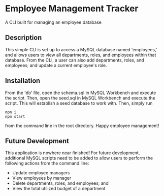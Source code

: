 # Employee Management Tracker
A CLI built for managing an employee database

## Description
This simple CLI is set up to access a MySQL database named 'employees,' and allows users to view all departments, roles, and employees within that database. From the CLI, a user can also add departments, roles, and employees; and update a current employee's role.

## Installation
From the 'db' file, open the schema.sql in MySQL Workbench and execute the script. Then, open the seed.sql in MySQL Workbench and execute the script. This will establish a seed database to work with. Then, simply run
```
npm i
npm start
```
from the command line in the root directory. Happy employee management!

## Future Development
This application is nowhere near finished! For future development, additional MySQL scripts need to be added to allow users to perform the following actions from the command line:  

* Update employee managers
* View employees by manager
* Delete departments, roles, and employees; and
* View the total utilized budget of a department